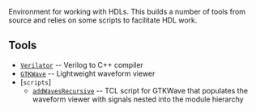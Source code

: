 Environment for working with HDLs. This builds a number of tools from source and relies on some scripts to facilitate HDL work.

## Tools
* [`Verilator`](http://www.veripool.org/wiki/verilator) -- Verilog to C++ compiler
* [`GTKWave`](http://gtkwave.sourceforge.net) -- Lightweight waveform viewer
* [`scripts`]
  * [`addWavesRecursive`](scripts/addWavesRecursive) -- TCL script for GTKWave that populates the waveform viewer with signals nested into the module hierarchy

